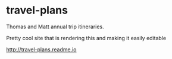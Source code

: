 travel-plans
============

Thomas and Matt annual trip itineraries.

Pretty cool site that is rendering this and making it easily editable

http://travel-plans.readme.io
